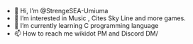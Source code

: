 - 👋 Hi, I’m @StrengeSEA-Umiuma
- 👀 I’m interested in Music , Cites Sky Line and more games.
- 🌱 I’m currently learning C programming language
- 📫 How to reach me wikidot PM and Discord DM/

<!---
StrengeSEA-Umiuma/StrengeSEA-Umiuma is a ✨ special ✨ repository because its `README.md` (this file) appears on your GitHub profile.
You can click the Preview link to take a look at your changes.
--->
